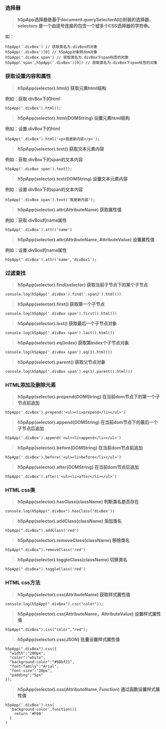 ### 选择器

> **h5pApp选择器是基于document.querySelectorAll()封装的选择器，selectors 是一个由逗号连接的包含一个或多个CSS选择器的字符串。**

如：

```
h5pApp('.divBox') // 获取类名为.divBox的对象
h5pApp('.divBox')[0] // h5pApp对象转dom对象
h5pApp('.divBox span') // 获取类名为.divBox下span标签的对象
h5pApp('span',h5pApp('.divBox')[0]) // 获取类名为.divBox下span标签的对象
```

### 获取设置内容和属性

> **h5pApp(selector).html() 获取元素html结构**

例如：获取.divBox下的html
```
h5pApp('.divBox').html();
```

> **h5pApp(selector).html(DOMString) 设置元素html结构**

例如：设置.divBox下的html
```
h5pApp('.divBox').html('<p>我是新内容</p>');
```

> **h5pApp(selector).text() 获取文本元素内容**

例如：获取.divBox下的span的文本内容
```
h5pApp('.divBox span').text();
```

> **h5pApp(selector).text(DOMString) 设置文本元素内容**

例如：设置.divBox下的span的文本内容
```
h5pApp('.divBox span').text('我是新内容');
```

> **h5pApp(selector).attr(AttributeName) 获取属性值**

例如：获取.divBox的name属性
```
h5pApp('.divBox').attr('name')
```

> **h5pApp(selector).attr(AttributeName, AttributeValue) 设置属性值**

例如：设置.divBox的name属性
```
h5pApp('.divBox').attr('name','divBox1');
```

### 过滤查找

> **h5pApp(selector).find(selector) 获取当前子节点下的某个子节点**

```
console.log(h5pApp('.divBox').find('.span2').html())

```
> **h5pApp(selector).first() 获取第一个子节点**

```
console.log(h5pApp('.divBox span').first().html())
```

> **h5pApp(selector).last() 获取最后一个子节点对象**

```
console.log(h5pApp('.divBox span').last().html())
```

> **h5pApp(selector).eq(index) 获取第index个子节点对象**

```
console.log(h5pApp('.divBox span').eq(1).html())
```

> **h5pApp(selector).parent() 获取父节点对象**

```
console.log(h5pApp('.divBox span').eq(1).parent().html())
```

### HTML添加及删除元素

> **h5pApp(selector).prepend(DOMString) 在当前dom节点下的第一个子节点前追加**

```
h5pApp('.divBox').prepend('<ul><li>prepend</li></ul>')
```

> **h5pApp(selector).append(DOMString) 在当前dom节点下的最后一个子节点后追加**

```
h5pApp('.divBox').append('<ul><li>append</li></ul>')
```

> **h5pApp(selector).before(DOMString) 在当前dom节点前追加**

```
h5pApp('.divBox').before('<ul><li>before</li></ul>')
```

> **h5pApp(selector).after(DOMString) 在当前dom节点后追加**

```
h5pApp('.divBox').after('<ul><li>after</li></ul>')
```

### HTML css类

> **h5pApp(selector).hasClass(className) 判断类名是否存在**

```
console.log(h5pApp(".divBox").hasClass('divBox'))
```

> **h5pApp(selector).addClass(className) 添加类名**

```
h5pApp(".divBox").addClass('red')
```

> **h5pApp(selector).removeClass(className) 移除类名**

```
h5pApp(".divBox").removeClass('red')
```

> **h5pApp(selector).toggleClass(className) 切换类名**

```
h5pApp(".divBox").toggleClass('red')
```

### HTML css方法

> **h5pApp(selector).css(AttributeName) 获取样式属性值**

```
console.log(h5pApp(".divBox").css("color"));
```

> **h5pApp(selector).css(AttributeName，AttributeValue) 设置样式属性值**

```		
h5pApp(".divBox").css("color","red");
```

> **h5pApp(selector).css(JSON) 批量设置样式属性值**

```
h5pApp(".divBox").css({
  "width":"200px",
  "color":"white",
  "background-color":"#98bf21",
  "font-family":"Arial",
  "font-size":"20px",
  "padding":"5px"
});
```

> **h5pApp(selector).css(AttributeName, Function) 通过函数设置样式属性值**

```
h5pApp('.divBox').css(
  'background-color',function(){
    return '#F00'
  }
)
```
